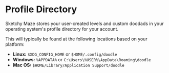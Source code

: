# Profile Directory

Sketchy Maze stores your user-created levels and custom doodads in your
operating system's profile directory for your account.

This will typically be found at the following locations based on your platform:

* **Linux:** `$XDG_CONFIG_HOME` or `$HOME/.config/doodle`
* **Windows:** `%APPDATA%` or `C:\Users\%USER%\AppData\Roaming\doodle`
* **Mac OS:** `$HOME/Library/Application Support/doodle`
